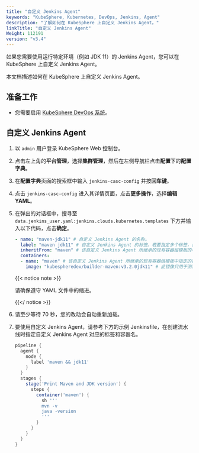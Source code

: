 ```yaml
---
title: "自定义 Jenkins Agent"
keywords: "KubeSphere, Kubernetes, DevOps, Jenkins, Agent"
description: "了解如何在 KubeSphere 上自定义 Jenkins Agent。"
linkTitle: "自定义 Jenkins Agent"
Weight: 112191
version: "v3.4"
---
```


如果您需要使用运行特定环境（例如 JDK 11）的 Jenkins Agent，您可以在 KubeSphere 上自定义 Jenkins Agent。

本文档描述如何在 KubeSphere 上自定义 Jenkins Agent。

## 准备工作

- 您需要启用 [KubeSphere DevOps 系统](../../../../pluggable-components/devops/)。

## 自定义 Jenkins Agent

1. 以 `admin` 用户登录 KubeSphere Web 控制台。

2. 点击左上角的**平台管理**，选择**集群管理**，然后在左侧导航栏点击**配置**下的**配置字典**。

3. 在**配置字典**页面的搜索框中输入 `jenkins-casc-config` 并按**回车键**。

4. 点击 `jenkins-casc-config` 进入其详情页面，点击**更多操作**，选择**编辑 YAML**。

5. 在弹出的对话框中，搜寻至 `data.jenkins_user.yaml:jenkins.clouds.kubernetes.templates` 下方并输入以下代码，点击**确定**。

   ```yaml
   - name: "maven-jdk11" # 自定义 Jenkins Agent 的名称。
     label: "maven jdk11" # 自定义 Jenkins Agent 的标签。若要指定多个标签，请用空格来分隔标签。
     inheritFrom: "maven" # 该自定义 Jenkins Agent 所继承的现有容器组模板的名称。
     containers:
     - name: "maven" # 该自定义 Jenkins Agent 所继承的现有容器组模板中指定的容器名称。
       image: "kubespheredev/builder-maven:v3.2.0jdk11" # 此镜像只用于测试。您可以使用自己的镜像。
   ```

   {{< notice note >}}

   请确保遵守 YAML 文件中的缩进。

   {{</ notice >}}

6. 请至少等待 70 秒，您的改动会自动重新加载。

7. 要使用自定义 Jenkins Agent，请参考下方的示例 Jenkinsfile，在创建流水线时指定自定义 Jenkins Agent 对应的标签和容器名。

   ```groovy
   pipeline {
     agent {
       node {
         label 'maven && jdk11'
       }
     }
     stages {
       stage('Print Maven and JDK version') {
         steps {
           container('maven') {
             sh '''
             mvn -v
             java -version
             '''
           }
         }
       }
     }
   }
   ```

   

